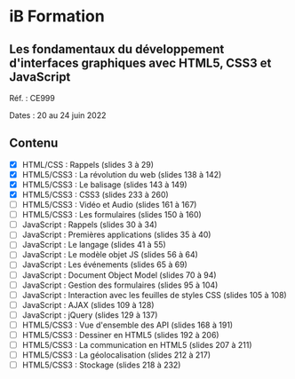 # iB Formation

## Les fondamentaux du développement d'interfaces graphiques avec HTML5, CSS3 et JavaScript

Réf. : CE999

Dates : 20 au 24 juin 2022

## Contenu

- [x] HTML/CSS : Rappels (slides 3 à 29)
- [x] HTML5/CSS3 : La révolution du web (slides 138 à 142)
- [x] HTML5/CSS3 : Le balisage (slides 143 à 149)
- [x] HTML5/CSS3 : CSS3 (slides 233 à 260)
- [ ] HTML5/CSS3 : Vidéo et Audio (slides 161 à 167)
- [ ] HTML5/CSS3 : Les formulaires (slides 150 à 160)
- [ ] JavaScript : Rappels (slides 30 à 34)
- [ ] JavaScript : Premières applications (slides 35 à 40)
- [ ] JavaScript : Le langage (slides 41 à 55)
- [ ] JavaScript : Le modèle objet JS (slides 56 à 64)
- [ ] JavaScript : Les événements (slides 65 à 69)
- [ ] JavaScript : Document Object Model (slides 70 à 94)
- [ ] JavaScript : Gestion des formulaires (slides 95 à 104)
- [ ] JavaScript : Interaction avec les feuilles de styles CSS (slides 105 à 108)
- [ ] JavaScript : AJAX (slides 109 à 128)
- [ ] JavaScript : jQuery (slides 129 à 137)
- [ ] HTML5/CSS3 : Vue d'ensemble des API (slides 168 à 191)
- [ ] HTML5/CSS3 : Dessiner en HTML5 (slides 192 à 206)
- [ ] HTML5/CSS3 : La communication en HTML5 (slides 207 à 211)
- [ ] HTML5/CSS3 : La géolocalisation (slides 212 à 217)
- [ ] HTML5/CSS3 : Stockage (slides 218 à 232)